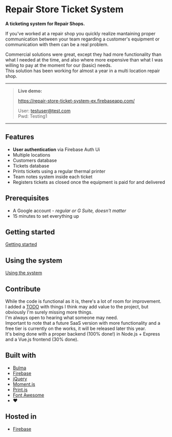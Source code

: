 # Repair Store Ticket System

**A ticketing system for Repair Shops.**

If you've worked at a repair shop you quickly realize mantaining proper communication between your team regarding a customer's equipment or communication with them can be a real problem.

Commercial solutions were great, except they had more functionality than what I needed at the time, and also where more expensive than what I was willing to pay at the moment for our (basic) needs.  
This solution has been working for almost a year in a multi location repair shop.

---
>**Live demo:**  
>
>https://repair-store-ticket-system-ex.firebaseapp.com/  
>
>User: testuser@test.com  
>Pwd: Testing1
---

## Features
- **User authentication** via Firebase Auth Ui
- Multiple locations
- Customers database
- Tickets database
- Prints tickets using a regular thermal printer
- Team notes system inside each ticket
- Registers tickets as closed once the equipment is paid for and delivered

## Prerequisites
- A Google account - _regular or G Suite, doesn't matter_
- 15 minutes to set everything up

## Getting started
[Getting started](./docs/GETTING_STARTED.md)

## Using the system
[Using the system](./docs/USING_THE_SYSTEM.md)

## Contribute
While the code is functional as it is, there's a lot of room for improvement.  
I added a [TODO](./docs/TODO.md) with things I think may add value to the project, but obviously I'm surely missing more things.  
I'm always open to hearing what someone may need.  
Important to note that a future SaaS version with more functionality and a free tier is currently on the works, it will be released later this year.  
It's being done with a proper backend (100% done!) in Node.js + Express and a Vue.js frontend (30% done).

## Built with
- [Bulma](https://bulma.io/)
- [Firebase](https://firebase.google.com/)
- [jQuery](https://jquery.com/)
- [Moment.js](http://momentjs.com/)
- [Print.js](http://printjs.crabbly.com/)
- [Font Awesome](https://fontawesome.com/)
- ❤️

## Hosted in
- [Firebase](https://firebase.google.com/docs/hosting/quickstart)
